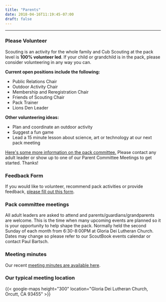 ```yaml
---
title: "Parents"
date: 2018-04-16T11:19:45-07:00
draft: false
---
```


---
### Please Volunteer
Scouting is an activity for the whole family and Cub Scouting at the pack level is **100% volunteer led**. If your child or grandchild is in the pack, please consider volunteering in any way you can.

**Current open positions include the following:** 

* Public Relations Chair
* Outdoor Activity Chair
* Membership and Reregistration Chair
* Friends of Scouting Chair
* Pack Trainer
* Lions Den Leader

**Other volunteering ideas:**

* Plan and coordinate an outdoor activity
* Suggest a fun game
* Lead a 15 minute lesson about science, art or technology at our next pack meeting

[Here's some more information on the pack committee.](https://www.scouting.org/programs/cub-scouts/leaders/about/the-pack/pcomm/)
Please contact any adult leader or show up to one of our Parent Committee Meetings to get started. Thanks!

### Feedback Form
If you would like to volunteer, recommend pack activities or provide feedback, [please fill out this form](https://goo.gl/forms/VXiXt1n0fxWLlfYp1).

### Pack committee meetings
All adult leaders are asked to attend and parents/guardians/grandparents are welcome.  This is the time when many upcoming events are planned so it is your opportunity to help shape the pack. Normally held the second Sunday of each month from 6:30-8:00PM at Gloria Dei Lutheran Church.
Dates may change so please refer to our ScoutBook events calendar or contact Paul Bartsch.

### Meeting minutes
Our recent [meeting minutes are available here](/minutes).

### Our typical meeting location
{{< google-maps height="300" location="Gloria Dei Lutheran Church, Orcutt, CA 93455" >}}




